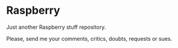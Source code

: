 # Raspberry
Just another Raspberry stuff repository.

Please, send me your comments, critics, doubts, requests or sues.